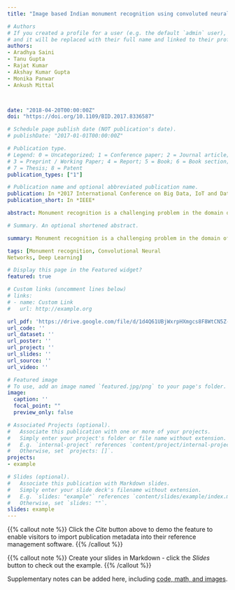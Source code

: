 ```yaml
---
title: "Image based Indian monument recognition using convoluted neural networks"

# Authors
# If you created a profile for a user (e.g. the default `admin` user), write the username (folder name) here 
# and it will be replaced with their full name and linked to their profile.
authors:
- Aradhya Saini
- Tanu Gupta
- Rajat Kumar
- Akshay Kumar Gupta
- Monika Panwar
- Ankush Mittal



date: "2018-04-20T00:00:00Z"
doi: "https://doi.org/10.1109/BID.2017.8336587"

# Schedule page publish date (NOT publication's date).
# publishDate: "2017-01-01T00:00:00Z"

# Publication type.
# Legend: 0 = Uncategorized; 1 = Conference paper; 2 = Journal article;
# 3 = Preprint / Working Paper; 4 = Report; 5 = Book; 6 = Book section;
# 7 = Thesis; 8 = Patent
publication_types: ["1"]

# Publication name and optional abbreviated publication name.
publication: In *2017 International Conference on Big Data, IoT and Data Science (BID)*
publication_short: In *IEEE*

abstract: Monument recognition is a challenging problem in the domain of image classification due to huge variations in the architecture of different monuments. Different orientations of the structure play an important role in the recognition of the monuments in their images. The paper proposes an approach for classification of various monuments based on the features of the monument images. The state-of-the-art Deep Convolutional Neural Networks (DCNN) is used for extracting representations. The model is trained on representations of different Indian monuments, obtained from cropped images, which exhibit geographic and cultural diversity. Experiments have been carried out on the manually acquired dataset that is composed of images of different monuments where each monument has images from different angular views. The experiments show the performance of the model when it is trained on representations of cropped images of the various monuments. The overall accuracy achieved is 92.7%, using DCNN, for a total of 100 different monuments that have been considered in the dataset for classification.

# Summary. An optional shortened abstract.

summary: Monument recognition is a challenging problem in the domain of image classification due to huge variations in the architecture of different monuments. Different orientations of the structure play an important role in the recognition of the monuments in their images. The paper proposes an approach for classification of various monuments based on the features of the monument images. The state-of-the-art Deep Convolutional Neural Networks (DCNN) is used for extracting representations. The model is trained on representations of different Indian monuments, obtained from cropped images, which exhibit geographic and cultural diversity. Experiments have been carried out on the manually acquired dataset that is composed of images of different monuments where each monument has images from different angular views. The experiments show the performance of the model when it is trained on representations of cropped images of the various monuments. The overall accuracy achieved is 92.7%, using DCNN, for a total of 100 different monuments that have been considered in the dataset for classification.

tags: [Monument recognition, Convolutional Neural 
Networks, Deep Learning]

# Display this page in the Featured widget?
featured: true

# Custom links (uncomment lines below)
# links:
# - name: Custom Link
#   url: http://example.org

url_pdf: 'https://drive.google.com/file/d/1d4Q61UBjWxrpHXmgcs8F8WtCN5Z-PnDh/view?usp=sharing'
url_code: ''
url_dataset: ''
url_poster: ''
url_project: ''
url_slides: ''
url_source: ''
url_video: ''

# Featured image
# To use, add an image named `featured.jpg/png` to your page's folder. 
image:
  caption: ''
  focal_point: ""
  preview_only: false

# Associated Projects (optional).
#   Associate this publication with one or more of your projects.
#   Simply enter your project's folder or file name without extension.
#   E.g. `internal-project` references `content/project/internal-project/index.md`.
#   Otherwise, set `projects: []`.
projects:
- example

# Slides (optional).
#   Associate this publication with Markdown slides.
#   Simply enter your slide deck's filename without extension.
#   E.g. `slides: "example"` references `content/slides/example/index.md`.
#   Otherwise, set `slides: ""`.
slides: example
---
```


{{% callout note %}}
Click the *Cite* button above to demo the feature to enable visitors to import publication metadata into their reference management software.
{{% /callout %}}

{{% callout note %}}
Create your slides in Markdown - click the *Slides* button to check out the example.
{{% /callout %}}

Supplementary notes can be added here, including [code, math, and images](https://wowchemy.com/docs/writing-markdown-latex/).
